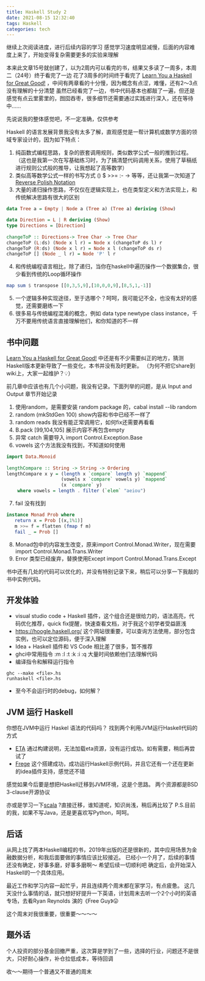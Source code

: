 ```yaml
---
title: Haskell Study 2
date: 2021-08-15 12:32:40
tags: Haskell
categories: tech
---
```


继续上次阅读进度，进行后续内容的学习
感觉学习速度明显减慢，后面的内容难度上来了，开始变得复杂需要更多的实验来理解

本来此文章15号就创建了，以为2周内可以看完的书，结果又多读了一周多，本周二（24号）终于看完了一边
花了3周多的时间终于看完了 [Learn You a Haskell for Great Good!](http://learnyouahaskell.com/) ，中间有两章看的十分慢，因为概念有点涩，难懂，还有2～3点没有理解的十分清楚
虽然已经看完了一边，书中代码基本也都敲了一遍，但还是感觉有点云里雾里的，囫囵吞枣，很多细节还需要通过实践进行深入，还在等待中......

先说说我的整体感觉吧，不一定准确，仅供参考
<!-- more -->
Haskell 的语言发展背景我没有太多了解，直观感觉是一帮计算机或数学方面的领域专家设计的，因为如下特点：
1. 纯函数式编程思路，复杂的嵌套调用规则，类似数学公式一般的推到过程。（这也是我第一次在写基础练习时，为了搞清楚代码调用关系，使用了草稿纸进行规则公式般的推导，让我想起了高等数学）
2. 类似高等数学公式一样的书写方式 () $ >>= :- -> 等等，还让我第一次知道了 [Reverse Polish Notation](https://en.wikipedia.org/wiki/Reverse_Polish_notation)
3. 大量的递归操作思路，不仅仅在逻辑实现上，也在类型定义和方法实现上，和传统解决思路有很大的区别
```haskell
data Tree a = Empty | Node a (Tree a) (Tree a) deriving (Show) 

data Direction = L | R deriving (Show)  
type Directions = [Direction]  
  
changeToP :: Directions-> Tree Char -> Tree Char  
changeToP (L:ds) (Node x l r) = Node x (changeToP ds l) r  
changeToP (R:ds) (Node x l r) = Node x l (changeToP ds r)  
changeToP [] (Node _ l r) = Node 'P' l r 
```
4. 和传统编程语言相比，除了递归，当你在haskell中遍历操作一个数据集合，很少看到传统的Loop循环操作
```haskell
map sum $ transpose [[0,3,5,9],[10,0,0,9],[8,5,1,-1]] 
```
5. 一个逻辑多种实现途径，至于选哪个？呵呵，我可能记不全，也没有太好的感觉，还需要磨练一下
6. 很多易与传统编程混淆的概念，例如 data type newtype class instance，千万不要用传统语言直接理解他们，和你知道的不一样

## 书中问题
[Learn You a Haskell for Great Good!](http://learnyouahaskell.com/) 中还是有不少需要纠正的地方，猜测Haskell版本更新导致了一些变化，本书并没有及时更新。
（为何不把它share到wiki上，大家一起维护？💡）

前几章中应该也有几个小问题，我没有记录。下面列举的问题，是从 Input and Output 章节开始记录
1. 使用random，是需要安装 random package 的，cabal install --lib random
2. random (mkStdGen 100)  show内容和书中已经不一样了
3. random reads 我没有能正常调用它，如何fix还需要再看看
4. B.pack [99,104,105] 展示内容不再包含empty
5. 异常 catch 需要导入 import Control.Exception.Base
6. vowels 这个方法我没有找到，不知道如何使用
```haskell
import Data.Monoid  
  
lengthCompare :: String -> String -> Ordering  
lengthCompare x y = (length x `compare` length y) `mappend`  
                    (vowels x `compare` vowels y) `mappend`  
                    (x `compare` y)  
    where vowels = length . filter (`elem` "aeiou") 
```
7. fail 没有找到
```haskell
instance Monad Prob where  
   return x = Prob [(x,1%1)]  
   m >>= f = flatten (fmap f m)  
   fail _ = Prob []
```
8. Monad包中的内容发生改变，原来import Control.Monad.Writer，现在需要import Control.Monad.Trans.Writer
9. Error 类型已经废弃，替换使用Except import Control.Monad.Trans.Except

书中还有几处的代码可以优化的，并没有特别记录下来，稍后可以分享一下我敲的书中实例代码。

## 开发体验
* visual studio code + Haskell 插件，这个组合还是很给力的，语法高亮，代码优化推荐，quick fix提醒，快速查看文档，对于我这个初学者受益匪浅
* https://hoogle.haskell.org/ 这个网站很重要，可以查询方法使用，部分包含实例，也可以定位源码，便于深入理解
* Idea + Haskell 插件和 VS Code 相比差了很多，暂不推荐
* ghci中常用指令 :m :l :t :k :i :q 大量时间依赖他们去理解代码
* 编译指令和解释运行指令
```shell
ghc --make <file>.hs
runhaskell <file>.hs
```
* 至今不会运行时的debug，如何解？

## JVM 运行 Haskell
你想在JVM中运行 Haskel 语法的代码吗？ 找到两个利用JVM运行Haskell代码的方式
* [ETA](https://eta-lang.org/) 通过构建说明，无法加载eta资源，没有运行成功。如有需要，稍后再尝试了
* [Frege](https://github.com/Frege/frege) 这个搭建成功，成功运行Haskell示例代码，并且它还有一个还在更新的idea插件支持，感觉还不错

感觉如果今后要是想把Haskell迁移到JVM环境，这是个思路。 两个资源都是BSD 3-clause开源协议

亦或是学习一下[scala](https://www.scala-lang.org/) ?直接迁移，谁知道呢，知识尚浅，稍后再比较了
P.S.目前的我，如果不写Java，还是更喜欢写Python，呵呵。

## 后话
从网上找了两本Haskell编程的书，2019年出版的还是很新的，其中应用场景为金融数据分析，和我后面要做的事情应该比较接近。
已经小一个月了，后续的事情还没有确定，好事多磨，好事多磨啊～ 希望后续一切顺利吧
确定后，会开始深入Haskell的一个具体应用。

最近工作和学习内容一起忙乎，并且连续两个周末都在家学习，有点疲惫。
这几天没什么事情的话，就只想好好提升一下英语，计划周末去听一个2个小时的英语专场，去看Ryan Reynolds 演的《Free Guy》😛

这个周末对我很重要，很重要～～～～

## 题外话
个人投资的部分基金回撤严重，这次算是学到了一些，选择的行业，问题还不是很大，只好耐心操作，补仓拉低成本，等待回调

收～～期待一个普通又不普通的周末